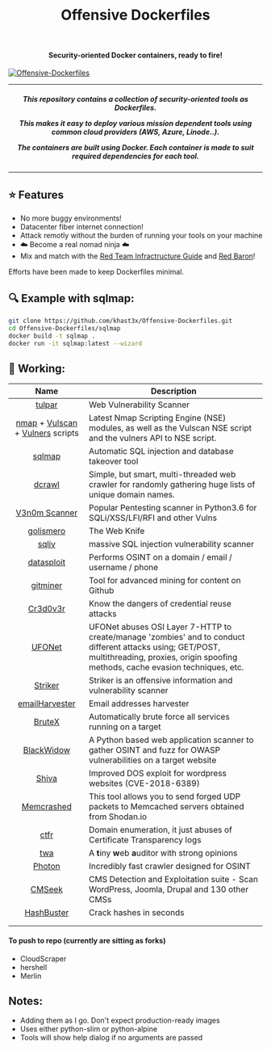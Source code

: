
<h1 align="center">
  <br>
  Offensive Dockerfiles
  <br>
  <br>
<h4 align="center">Security-oriented Docker containers, ready to fire!</h4>
  <a href="https://github.com/khast3x/Offensive-Dockerfiles"><img src="https://i.imgur.com/SfXGzT5.png" alt="Offensive-Dockerfiles"></a>
</h1>

---
<h5 align="center">
This repository contains a collection of security-oriented tools as Dockerfiles.  

This makes it easy to deploy various mission dependent tools using common cloud providers (AWS, Azure, Linode..).

The containers are built using Docker. Each container is made to suit required dependencies for each tool.  
</h5>

---

## :star: Features

* No more buggy environments!  
* Datacenter fiber internet connection!  
* Attack remotly without the burden of running your tools on your machine
* :cloud: Become a real nomad ninja :cloud:
* Mix and match with the [Red Team Infractructure Guide](https://github.com/bluscreenofjeff/Red-Team-Infrastructure-Wiki) and [Red Baron](https://github.com/Coalfire-Research/Red-Baron)!



Efforts have been made to keep Dockerfiles minimal.  

## :mag: Example with sqlmap:

```bash
git clone https://github.com/khast3x/Offensive-Dockerfiles.git
cd Offensive-Dockerfiles/sqlmap
docker build -t sqlmap .
docker run -it sqlmap:latest --wizard

```

## :rocket: Working:

| Name 	| Description 	|
|:----------------------------------------------------------------------------------------------------------------------------------------:	|----------------------------------------------------------------------------------------------------------------------------------------------------------------------------------------------	|
| [tulpar](https://github.com/anilbaranyelken/tulpar) 	| Web Vulnerability Scanner 	|
| [nmap](https://nmap.org) + [Vulscan](https://github.com/scipag/vulscan) + [Vulners](https://github.com/vulnersCom/nmap-vulners) scripts  	| Latest Nmap Scripting Engine (NSE) modules, as well as the Vulscan NSE script and the vulners API to NSE script. 	|
| [sqlmap](https://github.com/sqlmapproject/sqlmap) 	| Automatic SQL injection and database takeover tool 	|
| [dcrawl](https://github.com/kgretzky/dcrawl) 	| Simple, but smart, multi-threaded web crawler for randomly gathering huge lists of unique domain names. 	|
| [V3n0m Scanner](https://github.com/v3n0m-Scanner/V3n0M-Scanner) 	| Popular Pentesting scanner in Python3.6 for SQLi/XSS/LFI/RFI and other Vulns 	|
| [golismero](https://github.com/golismero/golismero) 	| The Web Knife 	|
| [sqliv](https://github.com/Hadesy2k/sqliv) 	| massive SQL injection vulnerability scanner 	|
| [datasploit](https://datasploit.github.io/datasploit) 	| Performs OSINT on a domain / email / username / phone 	|
| [gitminer](http://github.com/danilovazb/gitminer) 	| Tool for advanced mining for content on Github 	|
| [Cr3d0v3r](https://github.com/D4Vinci/Cr3dOv3r) 	| Know the dangers of credential reuse attacks 	|
| [UFONet](https://github.com/epsylon/ufonet) 	| UFONet abuses OSI Layer 7-HTTP to create/manage 'zombies' and to conduct different attacks using; GET/POST, multithreading, proxies, origin spoofing methods, cache evasion techniques, etc. 	|
| [Striker](https://github.com/UltimateHackers/Striker) 	| Striker is an offensive information and vulnerability scanner 	|
| [emailHarvester](https://github.com/maldevel/EmailHarvester) 	| Email addresses harvester 	|
| [BruteX](https://github.com/1N3/BruteX) 	| Automatically brute force all services running on a target 	|
| [BlackWidow](https://github.com/1N3/BlackWidow) 	| A Python based web application scanner to gather OSINT and fuzz for OWASP vulnerabilities on a target website 	|
| [Shiva](https://github.com/UltimateHackers/Shiva) 	|  Improved DOS exploit for wordpress websites (CVE-2018-6389) 	|
| [Memcrashed](https://github.com/649/Memcrashed-DDoS-Exploit) 	| This tool allows you to send forged UDP packets to Memcached servers obtained from Shodan.io 	|
| [ctfr](https://github.com/UnaPibaGeek/ctfr.git) 	| Domain enumeration, it just abuses of Certificate Transparency logs 	|
| [twa](https://github.com/woodruffw/twa) 	| A **t**iny **w**eb **a**uditor with strong opinions 	|
| [Photon](https://github.com/s0md3v/Photon) 	| Incredibly fast crawler designed for OSINT 	|
| [CMSeek](https://github.com/Tuhinshubhra/CMSeeK) 	| CMS Detection and Exploitation suite - Scan WordPress, Joomla, Drupal and 130 other CMSs 	|
| [HashBuster](https://github.com/s0md3v/Hash-Buster) 	| Crack hashes in seconds 	|
|  	|  	|
|  	|  	|


#### To push to repo (currently are sitting as forks)
* CloudScraper
* hershell
* Merlin

## Notes:

* Adding them as I go. Don't expect production-ready images  
* Uses either python-slim or python-alpine
* Tools will show help dialog if no arguments are passed  


